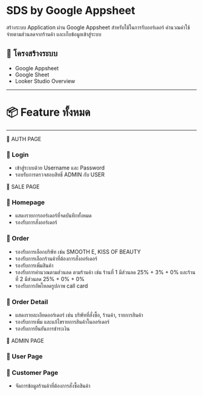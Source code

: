 # SDS by Google Appsheet
สร้างระบบ Application ผ่าน Google Appsheet สำหรับใช้ในการรับออร์เดอร์ คำนวณค่าใช้จ่ายตามส่วนลดจากร้านค้า และเก็บข้อมูลเข้าสู่ระบบ

## 📄 โครงสร้างระบบ
- Google Appsheet
- Google Sheet
- Looker Studio Overview

---

# 📦 Feature ทั้งหมด

---
🏰 AUTH PAGE
### 🔸 Login
- เข้าสู่ระบบด้วย Username และ Password
- รอบรับการตรวจสอบสิทธิ์ ADMIN กับ USER

🏰 SALE PAGE
### 🔸 Homepage
- แสดงรายการออร์เดอร์ที่จดบันทึกทั้งหมด
- รองรับการสั่งออร์เดอร์

### 🔸 Order
- รองรับการเลือกบริษัท เช่น SMOOTH E, KISS OF BEAUTY
- รองรับการเลือกร้านค้าที่ต้องการสั่งออร์เดอร์
- รองรับการเพิ่มสินค้า
- รองรับการคำนวณตามส่วนลด ตามร้านค้า เช่น ร้านที่ 1 มีส่วนลด 25% + 3% + 0% และร้านที่ 2 มีส่วนลด 25% + 0% + 0%
- รองรับการอัพโหลดรูปภาพ call card

### 🔸 Order Detail
- แสดงรายละเอียดออร์เดอร์ เช่น บริษัทที่สั่งซื้อ, ร้านค้า, รายการสินค้า
- รองรับการเพิ่ม และแก้ไขรายการสินค้าในออร์เดอร์
- รองรับการยืนยันการชำระเงิน

🏰 ADMIN PAGE
### 🔸 User Page
### 🔸 Customer Page
- จัดการข้อมูลร้านค้าที่ต้องการสั่งซื้อสินค้า
